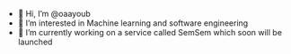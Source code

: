 - 👋 Hi, I’m @oaayoub
- 👀 I’m interested in Machine learning and software engineering 
- 🌱 I’m currently working on a service called SemSem which soon will be launched

